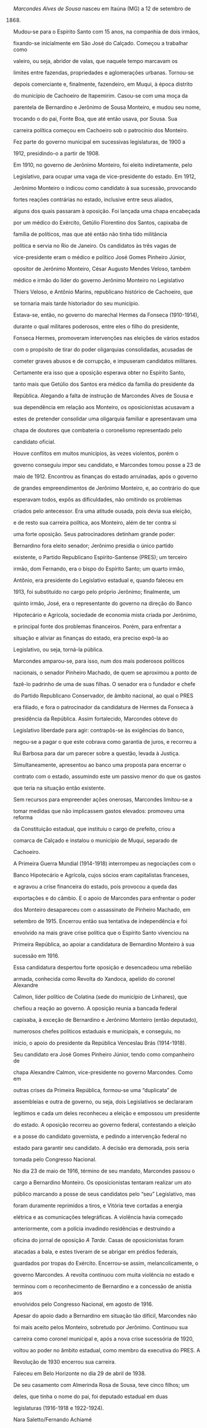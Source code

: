 

*Marcondes Alves de Sousa* nasceu em Itaúna (MG) a 12 de setembro de

1868.



Mudou-se para o Espírito Santo com 15 anos, na companhia de dois irmãos,

fixando-se inicialmente em São José do Calçado. Começou a trabalhar como

valeiro, ou seja, abridor de valas, que naquele tempo marcavam os

limites entre fazendas, propriedades e aglomerações urbanas. Tornou-se

depois comerciante e, finalmente, fazendeiro, em Muqui, à época distrito

do município de Cachoeiro de Itapemirim. Casou-se com uma moça da

parentela de Bernardino e Jerônimo de Sousa Monteiro, e mudou seu nome,

trocando o do pai, Fonte Boa, que até então usava, por Sousa. Sua

carreira política começou em Cachoeiro sob o patrocínio dos Monteiro.

Fez parte do governo municipal em sucessivas legislaturas, de 1900 a

1912, presidindo-o a partir de 1908.



Em 1910, no governo de Jerônimo Monteiro, foi eleito indiretamente, pelo

Legislativo, para ocupar uma vaga de vice-presidente do estado. Em 1912,

Jerônimo Monteiro o indicou como candidato à sua sucessão, provocando

fortes reações contrárias no estado, inclusive entre seus aliados,

alguns dos quais passaram à oposição. Foi lançada uma chapa encabeçada

por um médico do Exército, Getúlio Florentino dos Santos, capixaba de

família de políticos, mas que até então não tinha tido militância

política e servia no Rio de Janeiro. Os candidatos às três vagas de

vice-presidente eram o médico e político José Gomes Pinheiro Júnior,

opositor de Jerônimo Monteiro, César Augusto Mendes Veloso, também

médico e irmão do líder do governo Jerônimo Monteiro no Legislativo

Thiers Veloso, e Antônio Marins, republicano histórico de Cachoeiro, que

se tornaria mais tarde historiador do seu município.



Estava-se, então, no governo do marechal Hermes da Fonseca (1910-1914),

durante o qual militares poderosos, entre eles o filho do presidente,

Fonseca Hermes, promoveram intervenções nas eleições de vários estados

com o propósito de tirar do poder oligarquias consolidadas, acusadas de

cometer graves abusos e de corrupção, e impuseram candidatos militares.

Certamente era isso que a oposição esperava obter no Espírito Santo,

tanto mais que Getúlio dos Santos era médico da família do presidente da

República. Alegando a falta de instrução de Marcondes Alves de Sousa e

sua dependência em relação aos Monteiro, os oposicionistas acusavam a

estes de pretender consolidar uma oligarquia familiar e apresentavam uma

chapa de doutores que combateria o coronelismo representado pelo

candidato oficial.



Houve conflitos em muitos municípios, às vezes violentos, porém o

governo conseguiu impor seu candidato, e Marcondes tomou posse a 23 de

maio de 1912. Encontrou as finanças do estado arruinadas, após o governo

de grandes empreendimentos de Jerônimo Monteiro, e, ao contrário do que

esperavam todos, expôs as dificuldades, não omitindo os problemas

criados pelo antecessor. Era uma atitude ousada, pois devia sua eleição,

e de resto sua carreira política, aos Monteiro, além de ter contra si

uma forte oposição. Seus patrocinadores detinham grande poder:

Bernardino fora eleito senador; Jerônimo presidia o único partido

existente, o Partido Republicano Espírito-Santense (PRES); um terceiro

irmão, dom Fernando, era o bispo do Espírito Santo; um quarto irmão,

Antônio, era presidente do Legislativo estadual e, quando faleceu em

1913, foi substituído no cargo pelo próprio Jerônimo; finalmente, um

quinto irmão, José, era o representante do governo na direção do Banco

Hipotecário e Agrícola, sociedade de economia mista criada por Jerônimo,

e principal fonte dos problemas financeiros. Porém, para enfrentar a

situação e aliviar as finanças do estado, era preciso expô-la ao

Legislativo, ou seja, torná-la pública.



Marcondes amparou-se, para isso, num dos mais poderosos políticos

nacionais, o senador Pinheiro Machado, de quem se aproximou a ponto de

fazê-lo padrinho de uma de suas filhas. O senador era o fundador e chefe

do Partido Republicano Conservador, de âmbito nacional, ao qual o PRES

era filiado, e fora o patrocinador da candidatura de Hermes da Fonseca à

presidência da República. Assim fortalecido, Marcondes obteve do

Legislativo liberdade para agir: contrapôs-se às exigências do banco,

negou-se a pagar o que este cobrava como garantia de juros, e recorreu a

Rui Barbosa para dar um parecer sobre a questão, levada à Justiça.

Simultaneamente, apresentou ao banco uma proposta para encerrar o

contrato com o estado, assumindo este um passivo menor do que os gastos

que teria na situação então existente.



Sem recursos para empreender ações onerosas, Marcondes limitou-se a

tomar medidas que não implicassem gastos elevados: promoveu uma reforma

da Constituição estadual, que instituiu o cargo de prefeito, criou a

comarca de Calçado e instalou o município de Muqui, separado de

Cachoeiro.



A Primeira Guerra Mundial (1914-1918) interrompeu as negociações com o

Banco Hipotecário e Agrícola, cujos sócios eram capitalistas franceses,

e agravou a crise financeira do estado, pois provocou a queda das

exportações e do câmbio. E o apoio de Marcondes para enfrentar o poder

dos Monteiro desapareceu com o assassinato de Pinheiro Machado, em

setembro de 1915. Encerrou então sua tentativa de independência e foi

envolvido na mais grave crise política que o Espírito Santo vivenciou na

Primeira República, ao apoiar a candidatura de Bernardino Monteiro à sua

sucessão em 1916.



Essa candidatura despertou forte oposição e desencadeou uma rebelião

armada, conhecida como Revolta do Xandoca, apelido do coronel Alexandre

Calmon, líder político de Colatina (sede do município de Linhares), que

chefiou a reação ao governo. A oposição reunia a bancada federal

capixaba, à exceção de Bernardino e Jerônimo Monteiro (então deputado),

numerosos chefes políticos estaduais e municipais, e conseguiu, no

início, o apoio do presidente da República Venceslau Brás (1914-1918).

Seu candidato era José Gomes Pinheiro Júnior, tendo como companheiro de

chapa Alexandre Calmon, vice-presidente no governo Marcondes. Como em

outras crises da Primeira República, formou-se uma “duplicata” de

assembleias e outra de governo, ou seja, dois Legislativos se declararam

legítimos e cada um deles reconheceu a eleição e empossou um presidente

do estado. A oposição recorreu ao governo federal, contestando a eleição

e a posse do candidato governista, e pedindo a intervenção federal no

estado para garantir seu candidato. A decisão era demorada, pois seria

tomada pelo Congresso Nacional.



No dia 23 de maio de 1916, término de seu mandato, Marcondes passou o

cargo a Bernardino Monteiro. Os oposicionistas tentaram realizar um ato

público marcando a posse de seus candidatos pelo “seu” Legislativo, mas

foram duramente reprimidos a tiros, e Vitória teve cortadas a energia

elétrica e as comunicações telegráficas. A violência havia começado

anteriormente, com a polícia invadindo residências e destruindo a

oficina do jornal de oposição *A Tarde*. Casas de oposicionistas foram

atacadas a bala, e estes tiveram de se abrigar em prédios federais,

guardados por tropas do Exército. Encerrou-se assim, melancolicamente, o

governo Marcondes. A revolta continuou com muita violência no estado e

terminou com o reconhecimento de Bernardino e a concessão de anistia aos

envolvidos pelo Congresso Nacional, em agosto de 1916.



Apesar do apoio dado a Bernardino em situação tão difícil, Marcondes não

foi mais aceito pelos Monteiro, sobretudo por Jerônimo. Continuou sua

carreira como coronel municipal e, após a nova crise sucessória de 1920,

voltou ao poder no âmbito estadual, como membro da executiva do PRES. A

Revolução de 1930 encerrou sua carreira.



Faleceu em Belo Horizonte no dia 29 de abril de 1938.



De seu casamento com Almerinda Rosa de Sousa, teve cinco filhos; um

deles, que tinha o nome do pai, foi deputado estadual em duas

legislaturas (1916-1918 e 1922-1924).



Nara Saletto/Fernando Achiamé



